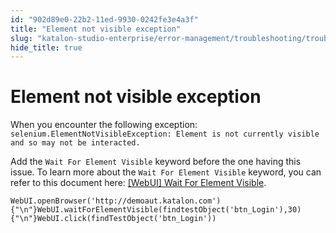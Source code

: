 ```yaml
---
id: "902d89e0-22b2-11ed-9930-0242fe3e4a3f"
title: "Element not visible exception"
slug: "katalon-studio-enterprise/error-management/troubleshooting/troubleshoot-web-automated-testing/element-not-visible-exception"
hide_title: true
---
```


# <a id="troubleshooting-1490" class="anchor_top_offset"/><a id="ariaid-title1" class="anchor_top_offset"/>Element not visible exception

<section xmlns="http://www.w3.org/1999/xhtml" className="section condition"><p className="p">When you encounter the following exception: <code className="ph codeph">selenium.ElementNotVisibleException: Element is not currently visible and so may not be interacted.</code></p></section> 
<div xmlns="http://www.w3.org/1999/xhtml" className="bodydiv troubleSolution"><section className="section remedy"><div className="li step p"><span className="ph cmd">Add the <code className="ph codeph">Wait For Element Visible</code> keyword before the one having this issue. To learn more about the <code className="ph codeph">Wait For Element Visible</code> keyword, you can refer to this document here: <a className="xref" href="/docs/katalon-studio-enterprise/keywords/web-ui-keywords/webui-wait-for-element-visible">[WebUI] Wait For Element Visible</a>. </span><div className="itemgroup stepxmp"><pre className="pre codeblock"><code>WebUI.openBrowser('http://demoaut.katalon.com'){"\n"}WebUI.waitForElementVisible(findtestObject('btn_Login'),30){"\n"}WebUI.click(findTestObject('btn_Login'))</code></pre></div></div></section></div>
